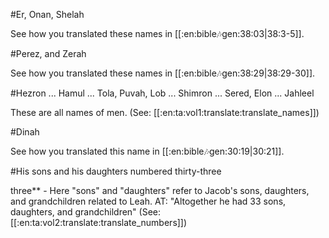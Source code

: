 #Er, Onan, Shelah

See how you translated these names in [[:en:bible:notes:gen:38:03|38:3-5]].

#Perez, and Zerah

See how you translated these names in [[:en:bible:notes:gen:38:29|38:29-30]].

#Hezron ... Hamul ... Tola, Puvah, Lob ... Shimron ... Sered, Elon ... Jahleel

These are all names of men. (See: [[:en:ta:vol1:translate:translate_names]])

#Dinah

See how you translated this name in [[:en:bible:notes:gen:30:19|30:21]].

#His sons and his daughters numbered thirty-three

three** - Here "sons" and "daughters" refer to Jacob's sons, daughters, and grandchildren related to Leah. AT: "Altogether he had 33 sons, daughters, and grandchildren" (See: [[:en:ta:vol2:translate:translate_numbers]])